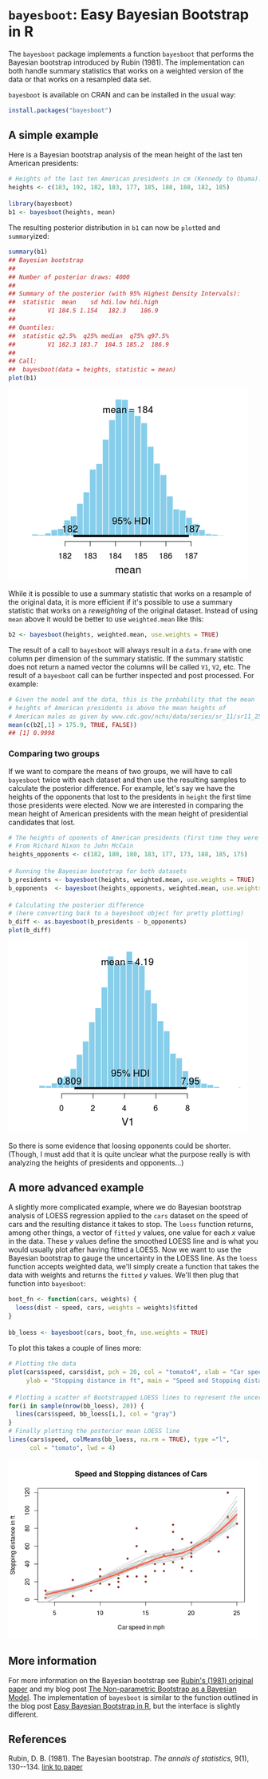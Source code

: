 `bayesboot`: Easy Bayesian Bootstrap in R
=========================================

The `bayesboot` package implements a function `bayesboot` that performs the Bayesian bootstrap introduced by Rubin (1981). The implementation can both handle summary statistics that works on a weighted version of the data or that works on a resampled data set.

`bayesboot` is available on CRAN and can be installed in the usual way:

``` r
install.packages("bayesboot")
```

A simple example
----------------

Here is a Bayesian bootstrap analysis of the mean height of the last ten American presidents:

``` r
# Heights of the last ten American presidents in cm (Kennedy to Obama).
heights <- c(183, 192, 182, 183, 177, 185, 188, 188, 182, 185)

library(bayesboot)
b1 <- bayesboot(heights, mean)
```

The resulting posterior distribution in `b1` can now be `plot`ted and `summary`ized:

``` r
summary(b1)
## Bayesian bootstrap
## 
## Number of posterior draws: 4000 
## 
## Summary of the posterior (with 95% Highest Density Intervals):
##  statistic  mean    sd hdi.low hdi.high
##         V1 184.5 1.154   182.3    186.9
## 
## Quantiles:
##  statistic q2.5%  q25% median  q75% q97.5%
##         V1 182.3 183.7  184.5 185.2  186.9
## 
## Call:
##  bayesboot(data = heights, statistic = mean)
plot(b1)
```

![](README-files/README-president_summary-1.png)

While it is possible to use a summary statistic that works on a resample of the original data, it is more efficient if it's possible to use a summary statistic that works on a *reweighting* of the original dataset. Instead of using `mean` above it would be better to use `weighted.mean` like this:

``` r
b2 <- bayesboot(heights, weighted.mean, use.weights = TRUE)
```

The result of a call to `bayesboot` will always result in a `data.frame` with one column per dimension of the summary statistic. If the summary statistic does not return a named vector the columns will be called `V1`, `V2`, etc. The result of a `bayesboot` call can be further inspected and post processed. For example:

``` r
# Given the model and the data, this is the probability that the mean
# heights of American presidents is above the mean heights of
# American males as given by www.cdc.gov/nchs/data/series/sr_11/sr11_252.pdf
mean(c(b2[,1] > 175.9, TRUE, FALSE))
## [1] 0.9998
```

### Comparing two groups

If we want to compare the means of two groups, we will have to call `bayesboot` twice with each dataset and then use the resulting samples to calculate the posterior difference. For example, let's say we have the heights of the opponents that lost to the presidents in `height` the first time those presidents were elected. Now we are interested in comparing the mean height of American presidents with the mean height of presidential candidates that lost.

``` r
# The heights of oponents of American presidents (first time they were elected).
# From Richard Nixon to John McCain
heights_opponents <- c(182, 180, 180, 183, 177, 173, 188, 185, 175)

# Running the Bayesian bootstrap for both datasets
b_presidents <- bayesboot(heights, weighted.mean, use.weights = TRUE)
b_opponents  <- bayesboot(heights_opponents, weighted.mean, use.weights = TRUE)

# Calculating the posterior difference
# (here converting back to a bayesboot object for pretty plotting)
b_diff <- as.bayesboot(b_presidents - b_opponents)
plot(b_diff)
```

![](README-files/README-height_comparison-1.png)

So there is some evidence that loosing opponents could be shorter. (Though, I must add that it is quite unclear what the purpose really is with analyzing the heights of presidents and opponents...)

A more advanced example
-----------------------

A slightly more complicated example, where we do Bayesian bootstrap analysis of LOESS regression applied to the `cars` dataset on the speed of cars and the resulting distance it takes to stop. The `loess` function returns, among other things, a vector of `fitted` *y* values, one value for each *x* value in the data. These *y* values define the smoothed LOESS line and is what you would usually plot after having fitted a LOESS. Now we want to use the Bayesian bootstrap to gauge the uncertainty in the LOESS line. As the `loess` function accepts weighted data, we'll simply create a function that takes the data with weights and returns the `fitted` *y* values. We'll then plug that function into `bayesboot`:

``` r
boot_fn <- function(cars, weights) {
  loess(dist ~ speed, cars, weights = weights)$fitted
}

bb_loess <- bayesboot(cars, boot_fn, use.weights = TRUE)
```

To plot this takes a couple of lines more:

``` r
# Plotting the data
plot(cars$speed, cars$dist, pch = 20, col = "tomato4", xlab = "Car speed in mph", 
     ylab = "Stopping distance in ft", main = "Speed and Stopping distances of Cars")

# Plotting a scatter of Bootstrapped LOESS lines to represent the uncertainty.
for(i in sample(nrow(bb_loess), 20)) {
  lines(cars$speed, bb_loess[i,], col = "gray")
}
# Finally plotting the posterior mean LOESS line
lines(cars$speed, colMeans(bb_loess, na.rm = TRUE), type ="l",
      col = "tomato", lwd = 4)
```

![](README-files/README-car_plot-1.png)

More information
----------------

For more information on the Bayesian bootstrap see [Rubin's (1981) original paper]((https://projecteuclid.org/euclid.aos/1176345338)) and my blog post [The Non-parametric Bootstrap as a Bayesian Model](http://sumsar.net/blog/2015/04/the-non-parametric-bootstrap-as-a-bayesian-model/). The implementation of `bayesboot` is similar to the function outlined in the blog post [Easy Bayesian Bootstrap in R](http://sumsar.net/blog/2015/07/easy-bayesian-bootstrap-in-r/), but the interface is slightly different.

References
----------

Rubin, D. B. (1981). The Bayesian bootstrap. *The annals of statistics*, 9(1), 130--134. [link to paper](https://projecteuclid.org/euclid.aos/1176345338)
